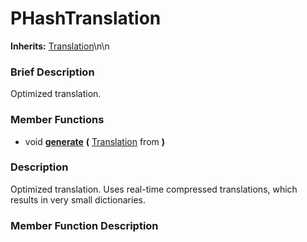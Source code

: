 #  PHashTranslation  
**Inherits:** [Translation](class_translation)\\n\\n
###  Brief Description  
Optimized translation.

###  Member Functions 
  * void  **[generate](#generate)**  **(** [Translation](class_translation) from  **)**

###  Description  
Optimized translation. Uses real-time compressed translations, which results in very small dictionaries.

###  Member Function Description  
